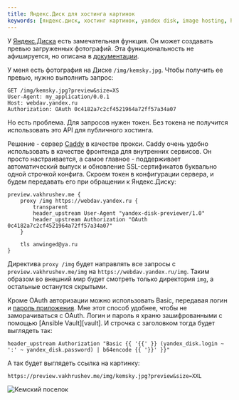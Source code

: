 ```yaml
---
title: Яндекс.Диск для хостинга картинок
keywords: [яндекс.диск, хостинг картинок, yandex disk, image hosting, hosting]
---
```


У [Яндекс.Диска][ya-disk] есть замечательная функция. Он может создавать превью
загруженных фотографий. Эта функциональность не афишируется, но описана
в [документации][ya-api-preview].

У меня есть фотография на Диске `/img/kemsky.jpg`. Чтобы получить ее превью,
нужно выполнить запрос:

```
GET /img/kemsky.jpg?preview&size=XS
User-Agent: my_application/0.0.1
Host: webdav.yandex.ru
Authorization: OAuth 0c4182a7c2cf4521964a72ff57a34a07
```

Но есть проблема. Для запросов нужен токен. Без токена не получится использовать
это API для публичного хостинга.

Решение - сервер [Caddy][caddy] в качестве прокси. Caddy очень
удобно использовать в качестве фронтенда для внутренних сервисов.
Он просто настраивается, а самое главное - поддерживает автоматический
выпуск и обновление SSL-сертификатов буквально одной строчкой конфига.
Скроем токен в конфигурации сервера, и будем передавать его при обращении
к Яндекс.Диску:

```
preview.vakhrushev.me {
    proxy /img https://webdav.yandex.ru {
        transparent
        header_upstream User-Agent "yandex-disk-previewer/1.0"
        header_upstream Authorization "OAuth 0c4182a7c2cf4521964a72ff57a34a07"
    }

    tls anwinged@ya.ru
}
```

Директива `proxy /img` будет направлять все запросы с `preview.vakhrushev.me/img`
на `https://webdav.yandex.ru/img`. Таким образом во внешний
мир будет смотреть только директория `img`, а остальные останутся скрытыми.

Кроме OAuth авторизации можно использовать Basic, передавая логин и
[пароль приложения][app-password]. Мне этот способ удобнее,
чтобы не заморачиваться с OAuth. Логин и пароль я храню
зашифрованными с помощью [Ansible Vault][vault].
И строчка с заголовком тогда будет выглядеть так:

```
header_upstream Authorization "Basic {{ '{{' }} (yandex_disk.login ~ ':' ~ yandex_disk.password) | b64encode {{ '}}' }}"
```

А так будет выглядеть ссылка на картинку:

```
https://preview.vakhrushev.me/img/kemsky.jpg?preview&size=XXL
```

![Кемский поселок](https://preview.vakhrushev.me/img/kemsky.jpg?preview&size=XXL)

[ya-disk]: https://disk.yandex.ru
[ya-api]: https://yandex.ru/dev/disk/doc/dg/concepts/quickstart-docpage/
[ya-api-preview]: https://yandex.ru/dev/disk/doc/dg/reference/preview-docpage/
[caddy]: https://caddyserver.com/
[app-password]: https://yandex.ru/support/passport/authorization/app-passwords.html

